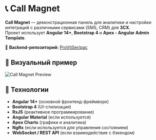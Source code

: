 # 📞 Call Magnet

**Call Magnet** — демонстрационная панель для аналитики и настройки интеграций с различными сервисами (SMS, CRM) для **3CX**.  
Проект использует **Angular 14+**, **Bootstrap 4** и **Apex - Angular Admin Template**.

🔗 **Backend-репозиторий:** [ProVitSer/pac](https://github.com/ProVitSer/pac)


## 🎥 Визуальный пример

![Call Magnet Preview](call-magnet.gif)

## 🚀 Технологии

- **Angular 14+** (основной фронтенд-фреймворк)
- **Bootstrap 4** (UI-стилизация)
- **RxJS** (реактивное программирование)
- **Angular Material** (если используется)
- **Apex Charts** (графики и аналитика)
- **NgRx** (если используется для управления состоянием)
- **WebSocket / REST API** (если взаимодействие с бэкендом)
